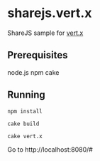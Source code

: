 # sharejs.vert.x

ShareJS sample for [vert.x](vertx.io)

## Prerequisites
node.js
npm
cake

## Running
`npm install`

`cake build`

`cake vert.x`

 Go to http://localhost:8080/#<my pad id>

